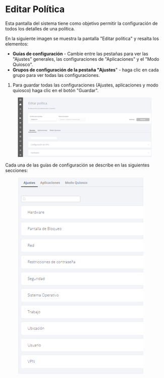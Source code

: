 # Editar Política

Esta pantalla del sistema tiene como objetivo permitir la configuración de todos los detalles de una política.

En la siguiente imagen se muestra la pantalla "Editar política" y resalta los elementos:

* **Guías de configuración** - Cambie entre las pestañas para ver las "Ajustes" generales, las configuraciones de "Aplicaciones" y el "Modo Quiosco".
* **Grupos de configuración de la pestaña "Ajustes**" - haga clic en cada grupo para ver todas las configuraciones.

1. Para guardar todas las configuraciones (Ajustes, aplicaciones y modo quiosco) haga clic en el botón "Guardar".

<figure><img src="../../.gitbook/assets/image (5) (1) (1).png" alt=""><figcaption></figcaption></figure>

Cada una de las guías de configuración se describe en las siguientes secciones:

<figure><img src="../../.gitbook/assets/image.png" alt=""><figcaption></figcaption></figure>
